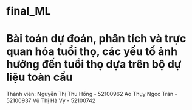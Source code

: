 # final_ML
# Bài toán dự đoán, phân tích và trực quan hóa tuổi thọ, các yếu tố ảnh hưởng đến tuổi thọ dựa trên bộ dự liệu toàn cầu
Thành viên: 
            Nguyễn Thị Thu Hồng - 52100962
            Ao Thụy Ngọc Trân - 52100937
            Vũ Thị Hà Vy - 52100742
